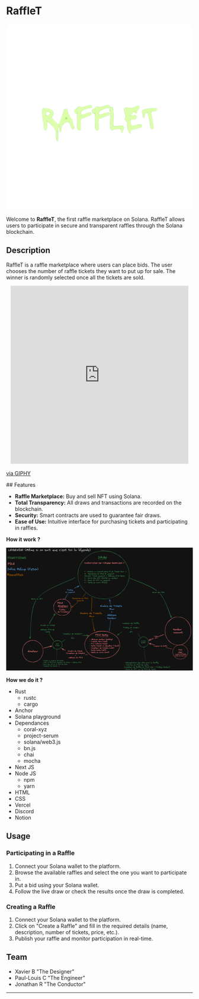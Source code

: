 # RaffleT

<p align="center">
  <img src="https://github.com/RisMouZ/RaffleT/blob/main/images/Rafflet_logo_no_back.png" alt="RaffleT Logo">
</p>

Welcome to **RaffleT**, the first raffle marketplace on Solana. RaffleT allows users to participate in secure and transparent raffles through the Solana blockchain.

## Description

RaffleT is a raffle marketplace where users can place bids. 
The user chooses the number of raffle tickets they want to put up for sale. The winner is randomly selected once all the tickets are sold.
<p align="center">
<iframe src="https://giphy.com/embed/2dgL47e8NwHT5aiLI3" width="480" height="480" style="" frameBorder="0" class="giphy-embed" allowFullScreen></iframe><p><a href="https://giphy.com/gifs/BrandFire-yes-hype-adamthecreator-2dgL47e8NwHT5aiLI3">via GIPHY</a></p>
</p>
## Features

- **Raffle Marketplace:** Buy and sell NFT using Solana.
- **Total Transparency:** All draws and transactions are recorded on the blockchain.
- **Security:** Smart contracts are used to guarantee fair draws.
- **Ease of Use:** Intuitive interface for purchasing tickets and participating in raffles.

**How it work ?**

<p align="center">
  <img src="https://github.com/RisMouZ/RaffleT/blob/main/images/excalidraw_mecanism.png" alt="RaffleT Logo">
</p>

**How we do it ?**
+ Rust
  - rustc
  - cargo
+ Anchor
+ Solana playground
+ Dependances
  - coral-xyz
  - project-serum
  - solana/web3.js
  - bn.js
  - chai
  - mocha
+ Next JS
+ Node JS
  - npm
  - yarn
+ HTML
+ CSS
+ Vercel
+ Discord
+ Notion

## Usage

### Participating in a Raffle

1. Connect your Solana wallet to the platform.
2. Browse the available raffles and select the one you want to participate in.
3. Put a bid using your Solana wallet.
4. Follow the live draw or check the results once the draw is completed.

### Creating a Raffle

1. Connect your Solana wallet to the platform.
2. Click on "Create a Raffle" and fill in the required details (name, description, number of tickets, price, etc.).
3. Publish your raffle and monitor participation in real-time.

## Team
- Xavier B "The Designer"
- Paul-Louis C "The Engineer"
- Jonathan R "The Conductor"

---

